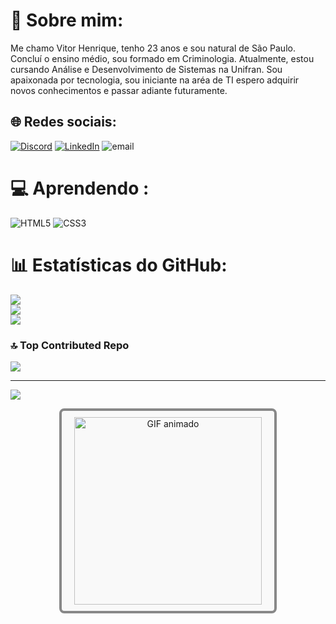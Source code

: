# 💫 Sobre mim:
Me chamo Vitor Henrique, tenho 23 anos e sou natural de São Paulo. Concluí o ensino médio, sou formado em Criminologia. Atualmente, estou cursando Análise e Desenvolvimento de Sistemas na Unifran. Sou apaixonada por tecnologia, sou iniciante na aréa de TI espero adquirir novos conhecimentos e passar adiante futuramente.


## 🌐 Redes sociais:
[![Discord](https://img.shields.io/badge/Discord-%237289DA.svg?logo=discord&logoColor=white)](https://discord.gg/252412285534863361) [![LinkedIn](https://img.shields.io/badge/LinkedIn-%230077B5.svg?logo=linkedin&logoColor=white)](https://www.linkedin.com/in/vitor-henrique-290905286/) ![email](https://img.shields.io/badge/Email-D14836?logo=gmail&logoColor=white) 

# 💻 Aprendendo :
![HTML5](https://img.shields.io/badge/html5-%23E34F26.svg?style=for-the-badge&logo=html5&logoColor=white) ![CSS3](https://img.shields.io/badge/css3-%231572B6.svg?style=for-the-badge&logo=css3&logoColor=white)
# 📊 Estatísticas do GitHub:
![](https://github-readme-stats.vercel.app/api?username=vitorhenrique00&theme=shadow_blue&hide_border=false&include_all_commits=false&count_private=false)<br/>
![](https://nirzak-streak-stats.vercel.app/?user=vitorhenrique00&theme=shadow_blue&hide_border=false)<br/>
![](https://github-readme-stats.vercel.app/api/top-langs/?username=vitorhenrique00&theme=shadow_blue&hide_border=false&include_all_commits=false&count_private=false&layout=compact)

### 🔝 Top Contributed Repo
![](https://github-contributor-stats.vercel.app/api?username=vitorhenrique00&limit=5&theme=dark&combine_all_yearly_contributions=true)

---
[![](https://visitcount.itsvg.in/api?id=vitorhenrique00&icon=0&color=0)](https://visitcount.itsvg.in)

<!-- Proudly created with GPRM ( https://gprm.itsvg.in ) -->

<div style="border: 4px solid #888; border-radius: 8px; padding: 10px; background-color: #f9f9f9; width: 320px; margin: 0 auto; text-align: center;">

<img src="https://media2.giphy.com/media/bGgsc5mWoryfgKBx1u/giphy.gif" alt="GIF animado" width="300" />

</div>

